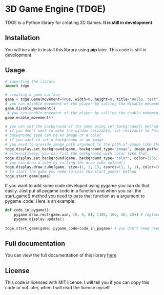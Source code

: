 # 3D Game Engine (TDGE)

TDGE is a Python library for creating 3D Games. **It is still in development**.

## Installation

You will be able to install this library using **pip** later. This code is still in development.
## Usage

```python
# importing the library
import tdge

# creating a game surface
game = tdge.Game(movement=True, width=8, height=8, title="Hello, test")
# you can disable movement of the player by calling the disable_movement() method
game.disable_movement()
 # you can enable movement of the player by calling the enable_movement() method
game.enable_movement()

# you can set the background of the game using set_background() method
# if you don't want to make the window resizable, set resizable to False, or just skip this argument
# background_type can be an image or a color
# if you want to set a background as an image
# you need to provide image_path argument to the path of image like that:
tdge.display.set_background(game, background_type="image", image_path="the_path_image", resizable=True)
# alternatively, you can fill the background with color like that:
tdge.display.set_background(game, background_type="color", color=(255, 255, 255), resizable=True)
# you can draw a cube by calling the draw_cube method()
tdge.display.draw_cube(game, size=(1, 1, 1), coords=(1, 1, 1), color=(0, 0, 255))
# to start the game you need to call the start_game() method
tdge.start_game(game)
```
If you want to add some code developed using pygame you can do that easily.
Just put all pygame code in a function and when you call the start_game() method you need to pass that function as a argument to pygame_code. Here is an example:
```python
def code_in_pygame():
    pygame.draw.rect(game.win, (0, 0, 0), (100, 100, 10, 10)) # replace "game" with whatever you assigned the Game object to
    pygame.display.update()
    
tdge.start_game(game, pygame_code=code_in_pygame) # you don't need need brackets after passing code_in_pygame function as an argument to pygame_code
```

## Full documentation
You can view the full documentation of this library [here](https://bekhruzsniyazov.github.io/).

## License
This code is licensed with MIT license. I will tell you if you can copy this code or not later, when I will read the license myself.
